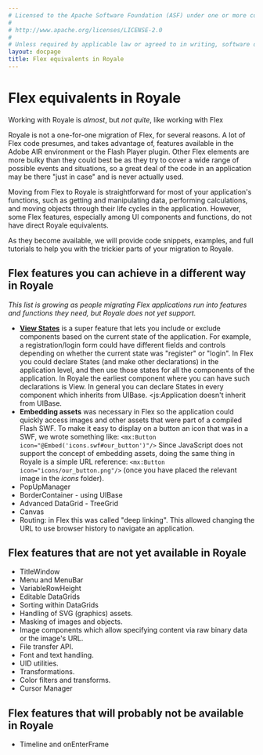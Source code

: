 ```yaml
---
# Licensed to the Apache Software Foundation (ASF) under one or more contributor license agreements.  See the NOTICE file distributed with this work for additional information regarding copyright ownership. The ASF licenses this file to You under the Apache License, Version 2.0 (the "License"); you may not use this file except in compliance with the License.  You may obtain a copy of the License at
# 
# http://www.apache.org/licenses/LICENSE-2.0
# 
# Unless required by applicable law or agreed to in writing, software distributed under the License is distributed on an "AS IS" BASIS, WITHOUT WARRANTIES OR CONDITIONS OF ANY KIND, either express or implied. See the License for the specific language governing permissions and limitations under the License.
layout: docpage
title: Flex equivalents in Royale
---
```


# Flex equivalents in Royale

Working with Royale is _almost_, but _not quite_, like working with Flex

Royale is not a one-for-one migration of Flex, for several reasons. A lot of Flex code presumes, and takes advantage of, features available in the Adobe AIR environment or the Flash Player plugin. Other Flex elements are more bulky than they could best be as they try to cover a wide range of possible events and situations, so a great deal of the code in an application may be there "just in case" and is never actually used.

Moving from Flex to Royale is straightforward for most of your application's functions, such as getting and manipulating data, performing calculations, and moving objects through their life cycles in the application. However, some Flex features, especially among UI components and functions, do not have direct Royale equivalents.

As they become available, we will provide code snippets, examples, and full tutorials to help you with the trickier parts of your migration to Royale.

## Flex features you can achieve in a different way in Royale
_This list is growing as people migrating Flex applications run into features and functions they need, but Royale does not yet support._

- **[View States](/features/view-states)** is  a super feature that lets you include or exclude components based on the current state of the application. For example, a registration/login form could have different fields and controls depending on whether the current state was "register" or "login". In Flex you could declare States (and make other declarations) in the application level, and then use those states for all the components of the application. In Royale the earliest component where you can have such declarations is View. In general you can declare States in every component which inherits from UIBase. <js:Application doesn't inherit from UIBase.
- **Embedding assets** was necessary in Flex so the application could quickly access images and other assets that were part of a compiled Flash SWF. To make it easy to display on a button an icon that was in a SWF, we wrote something like:
 `<mx:Button icon="@Embed('icons.swf#our_button')"/>`
Since JavaScript does not support the concept of embedding assets, doing the same thing in Royale is a simple URL reference:
 `<mx:Button icon="icons/our_button.png"/>` (once you have placed the relevant image in the _icons_ folder).
- PopUpManager
- BorderContainer - using UIBase
- Advanced DataGrid - TreeGrid
- Canvas
- Routing: in Flex this was called "deep linking". This allowed changing the URL to use browser history to navigate an application.

## Flex features that are not yet available in Royale

- TitleWindow
- Menu and MenuBar
- VariableRowHeight
- Editable DataGrids
- Sorting within DataGrids
- Handling of SVG (graphics) assets.
- Masking of images and objects.
- Image components which allow specifying content via raw binary data or the image's URL.
- File transfer API.
- Font and text handling.
- UID utilities.
- Transformations.
- Color filters and transforms.
- Cursor Manager

## Flex features that will probably not be available in Royale

- Timeline and onEnterFrame
